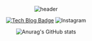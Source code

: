 <div align="center">

 ![header](https://capsule-render.vercel.app/api?type=shark?&color=_)
 
[![Tech Blog Badge](http://img.shields.io/badge/-Tech%20blog-black?style=flat-square&logo=github&link=https://jkadv.tistory.com/)](https://jkadv.tistory.com/)     ![Instagram](https://img.shields.io/badge/Instagram-E4405F.svg?&style=flat-square&logo=Instagram&logoColor=white&link=https://https://www.instagram.com/jaykay_j/)


  
  ![Anurag's GitHub stats](https://github-readme-stats.vercel.app/api?username=jaekyeong1&theme=blue-green&show_icons=true)
  
</div>
